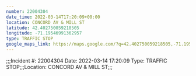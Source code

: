 ```yaml
---
number: 22004304
date_time: 2022-03-14T17:20:09+00:00
location: CONCORD AV & MILL ST
latitude: 42.402750059218505
longitude: -71.19546991362957
type: TRAFFIC STOP
google_maps_link: https://maps.google.com/?q=42.402750059218505,-71.19546991362957
---
```


;;;Incident #: 22004304  Date: 2022-03-14 17:20:09   Type: TRAFFIC STOP;;;Location: CONCORD AV & MILL ST;;;

